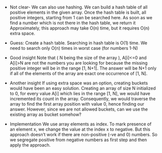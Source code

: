 

* Not clear-
We can also use hashing. We can build a hash table of all positive elements in the given array.
Once the hash table is built, all positive integers, starting from 1 can be searched here. As soon as we find a number which is not there in the hash table, we return it
Approximately, this approach may take O(n) time, but it requires O(n) extra space.
* Guess:
Create a hash table. Searching in hash table is O(1) time. We need to search only O(n) times in worst case (for numbers 1-N)


* Good insight
Note that ( N being the size of the array ), A[i]<=0 and A[i]>N are not the numbers you are looking for because the missing positive integer will be in the range [1, N+1].
The answer will be N+1 only if all of the elements of the array are exact one occurrence of [1, N].

* Another insight
If using extra space was an option, creating buckets would have been an easy solution.
Creating an array of size N initialized to 0, for every value A[i] which lies in the range [1, N], we would have incremented its count in the array. Consequently, we would traverse the array to find the first array position with value 0, hence finding our answer.
However, since we are not allowed buckets, can we use the existing array as bucket somehow?

* Implementation
 We use array elements as index. To mark presence of an element x, we change the value at the index x to negative. But this approach doesn’t work if there are non-positive (-ve and 0) numbers. So we segregate positive from negative numbers as first step and then apply the approach.
